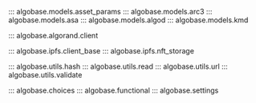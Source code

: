 ::: algobase.models.asset_params
::: algobase.models.arc3
::: algobase.models.asa
::: algobase.models.algod
::: algobase.models.kmd

::: algobase.algorand.client

::: algobase.ipfs.client_base
::: algobase.ipfs.nft_storage

::: algobase.utils.hash
::: algobase.utils.read
::: algobase.utils.url
::: algobase.utils.validate

::: algobase.choices
::: algobase.functional
::: algobase.settings

